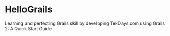 HelloGrails
===========

Learning and perfecting Grails skill by developing TekDays.com using Grails 2: A Quick Start Guide
